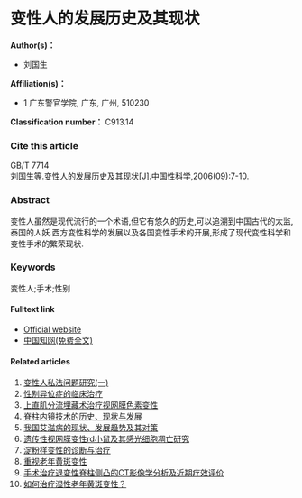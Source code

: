 # 变性人的发展历史及其现状

**Author(s)：**
- 刘国生

**Affiliation(s)：**
- 1 广东警官学院, 广东, 广州, 510230

**Classification number：**
C913.14

### Cite this article

GB/T 7714  
刘国生等.变性人的发展历史及其现状[J].中国性科学,2006(09):7-10.

### Abstract

变性人虽然是现代流行的一个术语,但它有悠久的历史,可以追溯到中国古代的太监,泰国的人妖.西方变性科学的发展以及各国变性手术的开展,形成了现代变性科学和变性手术的繁荣现状.

### Keywords

变性人;手术;性别

#### Fulltext link

- [Official website](http://www.zgxkxzzs.com)  
- [中国知网(免费全文)](http://kns.cnki.net/KCMS/detail/detail.aspx?filename=XKXZ200609001&DBName=cjfqtotal&dbcode=cjfq)

#### Related articles

1. [变性人私法问题研究(一)](/Article/info?aid=310343314)
2. [性别异位症的临床治疗](/Article/info?aid=310345069)
3. [上直肌分流埋藏术治疗视网膜色素变性](/Article/info?aid=310259403)
4. [脊柱内镜技术的历史、现状与发展](/Article/info?aid=107903826)
5. [我国艾滋病的现状、发展趋势及其对策](/Article/info?aid=310362146)
6. [遗传性视网膜变性rd小鼠及其感光细胞凋亡研究](/Article/info?aid=303854124)
7. [淀粉样变性的诊断与治疗](/Article/info?aid=307511722)
8. [重视老年黄斑变性](/Article/info?aid=147828120)
9. [手术治疗退变性脊柱侧凸的CT影像学分析及近期疗效评价](/Article/info?aid=113938471)
10. [如何治疗湿性老年黄斑变性？](/Article/info?aid=198478115)